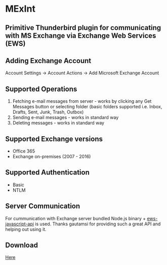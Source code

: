 # MExInt

## Primitive Thunderbird plugin for communicating with MS Exchange via Exchange Web Services (EWS)

## Adding Exchange Account
Account Settings -> Account Actions -> Add Microsoft Exchange Account

## Supported Operations
1. Fetching e-mail messages from server - works by clicking any Get Messages button or selecting folder (basic folders supported i.e. Inbox, Drafts, Sent, Junk, Trash, Outbox)
2. Sending e-mail messages - works in standard way
3. Deleting messages - works in standard way

## Supported Exchange versions
* Office 365
* Exchange on-premises (2007 - 2016)

## Supported Authentication
* Basic
* NTLM

## Server Communication
For cummunication with Exchange server bundled Node.js binary + [ews-javascript-api](https://github.com/gautamsi/ews-javascript-api) is used. Thanks gautamsi for providing such a great API and helping out using it.

## Download
[Here](https://github.com/guderkar/MExInt/tree/master/xpi)
